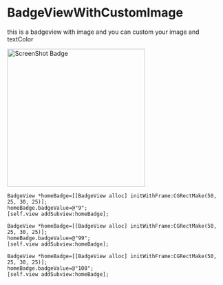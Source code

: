 BadgeViewWithCustomImage
========================

this  is a  badgeview  with  image and  you can custom your image and  textColor


<img alt="ScreenShot Badge" src="https://github.com/shihaoguo/BadgeViewWithCustomImage/blob/master/BadgeViewWithImage/screen.png?raw=true" width="320px"/>


    BadgeView *homeBadge=[[BadgeView alloc] initWithFrame:CGRectMake(50, 25, 30, 25)];
    homeBadge.badgeValue=@"9";
    [self.view addSubview:homeBadge];

    BadgeView *homeBadge=[[BadgeView alloc] initWithFrame:CGRectMake(50, 25, 30, 25)];
    homeBadge.badgeValue=@"99";
    [self.view addSubview:homeBadge];
    
    BadgeView *homeBadge=[[BadgeView alloc] initWithFrame:CGRectMake(50, 25, 30, 25)];
    homeBadge.badgeValue=@"108";
    [self.view addSubview:homeBadge];
